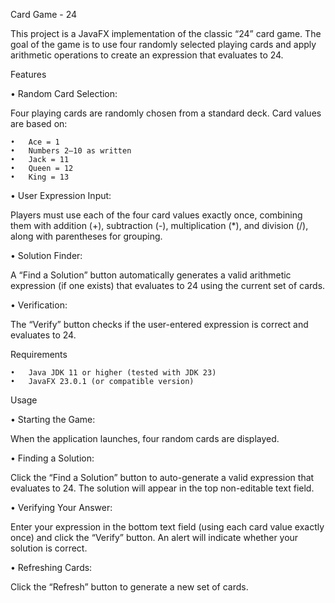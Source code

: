 Card Game - 24

This project is a JavaFX implementation of the classic “24” card game. The goal of the game is to use four randomly selected playing cards and apply arithmetic operations to create an expression that evaluates to 24.

Features
	
 •	Random Card Selection:

Four playing cards are randomly chosen from a standard deck. Card values are based on:

	•	Ace = 1
	•	Numbers 2–10 as written
	•	Jack = 11
	•	Queen = 12
	•	King = 13
•	User Expression Input:

Players must use each of the four card values exactly once, combining them with addition (+), subtraction (-), multiplication (*), and division (/), along with parentheses for grouping.

•	Solution Finder:

A “Find a Solution” button automatically generates a valid arithmetic expression (if one exists) that evaluates to 24 using the current set of cards.

•	Verification:

The “Verify” button checks if the user-entered expression is correct and evaluates to 24.




Requirements

	•	Java JDK 11 or higher (tested with JDK 23)
	•	JavaFX 23.0.1 (or compatible version)


 Usage
	
 •	Starting the Game:

When the application launches, four random cards are displayed.
	
 •	Finding a Solution:

Click the “Find a Solution” button to auto-generate a valid expression that evaluates to 24. The solution will appear in the top non-editable text field.
	
 •	Verifying Your Answer:

Enter your expression in the bottom text field (using each card value exactly once) and click the “Verify” button. An alert will indicate whether your solution is correct.
	
 •	Refreshing Cards:

Click the “Refresh” button to generate a new set of cards.
  
